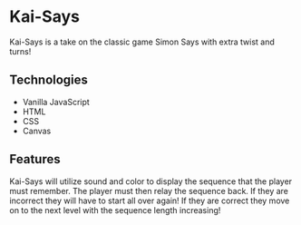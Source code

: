 # Kai-Says

Kai-Says is a take on the classic game Simon Says with extra twist and turns!

## Technologies
  * Vanilla JavaScript
  * HTML 
  * CSS 
  * Canvas
  
## Features 
  Kai-Says will utilize sound and color to display the sequence that the player must remember. The player must then relay the sequence back. If they are incorrect they will have to start all over again! If they are correct they move on to the next level with the sequence length increasing!


